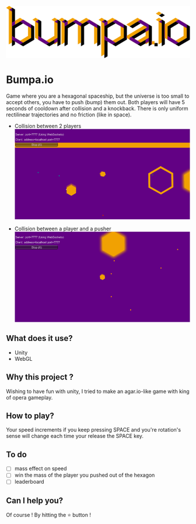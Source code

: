 ![logo](./Assets/Sprites/bumpa.png)

# Bumpa.io
Game where you are a hexagonal spaceship, but the universe is too small to accept others, you have to push (bump) them out.
Both players will have 5 seconds of cooldown after collision and a knockback.
There is only uniform rectilinear trajectories and no friction (like in space).

  - Collision between 2 players
  ![gif1](./Assets/Sprites/bumpaio2.gif)

  - Collision between a player and a pusher
  ![gif2](./Assets/Sprites/bumpaio.gif)

## What does it use?
  - Unity
  - WebGL

## Why this project ?
Wishing to have fun with unity, I tried to make an agar.io-like game with king of opera gameplay.

## How to play?
Your speed increments if you keep pressing SPACE and you're rotation's sense will change each time your release the SPACE key.
  
## To do
- [ ] mass effect on speed
- [ ] win the mass of the player you pushed out of the hexagon
- [ ] leaderboard

## Can I help you?
Of course ! By hitting the :star: button !
